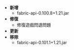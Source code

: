 - **新增**
    - fabric-api-0.100.8+1.21.jar
- **修復**
    - 修復遊戲閃退問題
- **更新**
- **移除**
    - fabric-api-0.101.1+1.21.jar